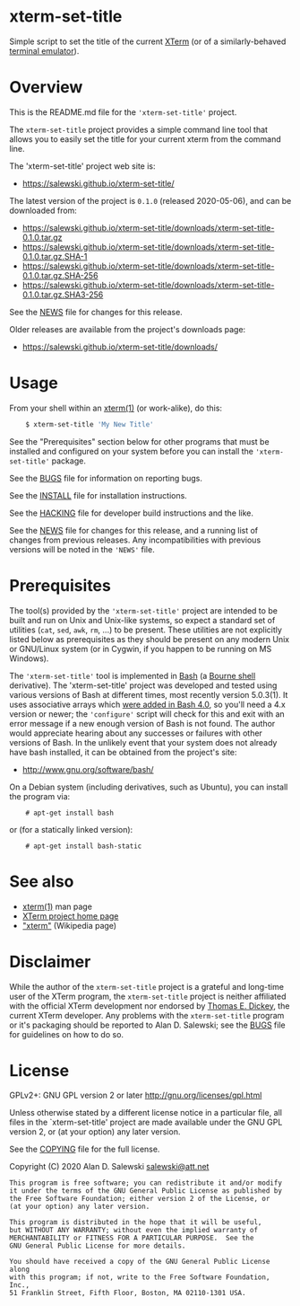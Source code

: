 # xterm-set-title

Simple script to set the title of the current [XTerm][XTERM-HOME] (or of a
similarly-behaved [terminal emulator][TERMINAL-EMULATOR-WIKIPEDIA]).


# Overview

This is the README.md file for the `'xterm-set-title'` project.

The `xterm-set-title` project provides a simple command line tool that allows
you to easily set the title for your current xterm from the command line.

The 'xterm-set-title' project web site is:

   * https://salewski.github.io/xterm-set-title/

The latest version of the project is `0.1.0` (released 2020-05-06), and can be
downloaded from:

   * https://salewski.github.io/xterm-set-title/downloads/xterm-set-title-0.1.0.tar.gz
   * https://salewski.github.io/xterm-set-title/downloads/xterm-set-title-0.1.0.tar.gz.SHA-1
   * https://salewski.github.io/xterm-set-title/downloads/xterm-set-title-0.1.0.tar.gz.SHA-256
   * https://salewski.github.io/xterm-set-title/downloads/xterm-set-title-0.1.0.tar.gz.SHA3-256

See the [NEWS] file for changes for this release.

Older releases are available from the project's downloads page:

   * https://salewski.github.io/xterm-set-title/downloads/


# Usage

From your shell within an [xterm(1)][XTERM-MAN-1] (or work-alike), do this:

``` sh
    $ xterm-set-title 'My New Title'
```

See the "Prerequisites" section below for other programs that must be
installed and configured on your system before you can install the
`'xterm-set-title'` package.

See the [BUGS] file for information on reporting bugs.

See the [INSTALL] file for installation instructions.

See the [HACKING] file for developer build instructions and the like.

See the [NEWS] file for changes for this release, and a running list of
changes from previous releases. Any incompatibilities with previous versions
will be noted in the `'NEWS'` file.


# Prerequisites

The tool(s) provided by the `'xterm-set-title'` project are intended to be
built and run on Unix and Unix-like systems, so expect a standard set of
utilities (`cat`, `sed`, `awk`, `rm`, ...) to be present. These utilities are
not explicitly listed below as prerequisites as they should be present on any
modern Unix or GNU/Linux system (or in Cygwin, if you happen to be running on
MS Windows).

The `'xterm-set-title'` tool is implemented in [Bash][BASH-HOME]
(a [Bourne shell][BOURNE-YOUTUBE] derivative). The 'xterm-set-title' project
was developed and tested using various versions of Bash at different times,
most recently version 5.0.3(1). It uses associative arrays which
[were added in Bash 4.0][BASH-CHANGES], so you'll need a 4.x version or newer;
the `'configure'` script will check for this and exit with an error message if
a new enough version of Bash is not found. The author would appreciate hearing
about any successes or failures with other versions of Bash. In the unlikely
event that your system does not already have bash installed, it can be
obtained from the project's site:

   * http://www.gnu.org/software/bash/

On a Debian system (including derivatives, such as Ubuntu), you can install
the program via:
```
    # apt-get install bash
```

or (for a statically linked version):
```
    # apt-get install bash-static
```


# See also

   * [xterm(1)][XTERM-MAN-1] man page
   * [XTerm project home page][XTERM-HOME]
   * ["xterm"][XTERM-WIKIPEDIA] (Wikipedia page)


# Disclaimer

While the author of the `xterm-set-title` project is a grateful and long-time
user of the XTerm program, the `xterm-set-title` project is neither affiliated
with the official XTerm development nor endorsed by
[Thomas E. Dickey][T.E.DICKEY-HOME], the current XTerm developer. Any problems
with the `xterm-set-title` program or it's packaging should be reported to
Alan D. Salewski; see the [BUGS] file for guidelines on how to do so.


# License

GPLv2+: GNU GPL version 2 or later <http://gnu.org/licenses/gpl.html>

Unless otherwise stated by a different license notice in a particular file,
all files in the `xterm-set-title' project are made available under the GNU
GPL version 2, or (at your option) any later version.

See the [COPYING] file for the full license.

Copyright (C) 2020 Alan D. Salewski <salewski@att.net>

    This program is free software; you can redistribute it and/or modify
    it under the terms of the GNU General Public License as published by
    the Free Software Foundation; either version 2 of the License, or
    (at your option) any later version.

    This program is distributed in the hope that it will be useful,
    but WITHOUT ANY WARRANTY; without even the implied warranty of
    MERCHANTABILITY or FITNESS FOR A PARTICULAR PURPOSE.  See the
    GNU General Public License for more details.

    You should have received a copy of the GNU General Public License along
    with this program; if not, write to the Free Software Foundation, Inc.,
    51 Franklin Street, Fifth Floor, Boston, MA 02110-1301 USA.


[BUGS]:         https://github.com/salewski/xterm-set-title/blob/master/BUGS     "file: BUGS"
[COPYING]:      https://github.com/salewski/xterm-set-title/blob/master/COPYING  "file: COPYING"
[HACKING]:      https://github.com/salewski/xterm-set-title/blob/master/HACKING  "file: HACKING"
[INSTALL]:      https://github.com/salewski/xterm-set-title/blob/master/INSTALL  "file: INSTALL"
[NEWS]:         https://github.com/salewski/xterm-set-title/blob/master/NEWS     "file: NEWS"

[BASH-HOME]:    https://tiswww.case.edu/php/chet/bash/bashtop.html  "The GNU Bourne-Again Shell"
[BASH-CHANGES]: https://tiswww.case.edu/php/chet/bash/CHANGES       "Bash CHANGES"

[T.E.DICKEY-HOME]:  https://invisible-island.net/    "Thomas E. Dickey's software development projects (invisible-island.net)"

[XTERM-HOME]:   https://invisible-island.net/xterm/  "XTERM – Terminal emulator for the X Window System"

[XTERM-MAN-1]:  https://linux.die.net/man/1/xterm    "xterm(1)"

[XTERM-WIKIPEDIA]:              https://en.wikipedia.org/wiki/Xterm              "xterm (Wikipedia)"
[TERMINAL-EMULATOR-WIKIPEDIA]:  https://en.wikipedia.org/wiki/Terminal_emulator  "Terminal emulator (Wikipedia)"

[BOURNE-YOUTUBE]:  https://www.youtube.com/watch?v=FI_bZhV7wpI  "Early days of Unix and design of sh by Stephen R. Bourne"
